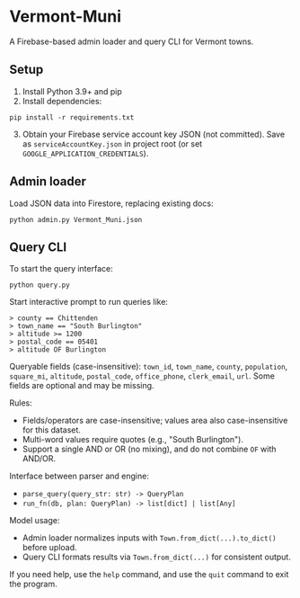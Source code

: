 # Vermont-Muni
A Firebase-based admin loader and query CLI for Vermont towns.

## Setup

1. Install Python 3.9+ and pip
2. Install dependencies:
```
pip install -r requirements.txt
```
3. Obtain your Firebase service account key JSON (not committed). Save as `serviceAccountKey.json` in project root (or set `GOOGLE_APPLICATION_CREDENTIALS`).

## Admin loader

Load JSON data into Firestore, replacing existing docs:
```
python admin.py Vermont_Muni.json
```

## Query CLI

To start the query interface:
```
python query.py
```

Start interactive prompt to run queries like:
```
> county == Chittenden
> town_name == "South Burlington"
> altitude >= 1200
> postal_code == 05401
> altitude OF Burlington
```

Queryable fields (case-insensitive): `town_id`, `town_name`, `county`, `population`, `square_mi`,
`altitude`, `postal_code`, `office_phone`, `clerk_email`, `url`. Some fields are optional and may be missing.

Rules:
- Fields/operators are case-insensitive; values area also case-insensitive for this dataset.
- Multi-word values require quotes (e.g., "South Burlington").
- Support a single AND or OR (no mixing), and do not combine `OF` with AND/OR.

Interface between parser and engine:
- `parse_query(query_str: str) -> QueryPlan`
- `run_fn(db, plan: QueryPlan) -> list[dict] | list[Any]`

Model usage:
- Admin loader normalizes inputs with `Town.from_dict(...).to_dict()` before upload.
- Query CLI formats results via `Town.from_dict(...)` for consistent output.

If you need help, use the `help` command, and use the `quit` command to exit the program.